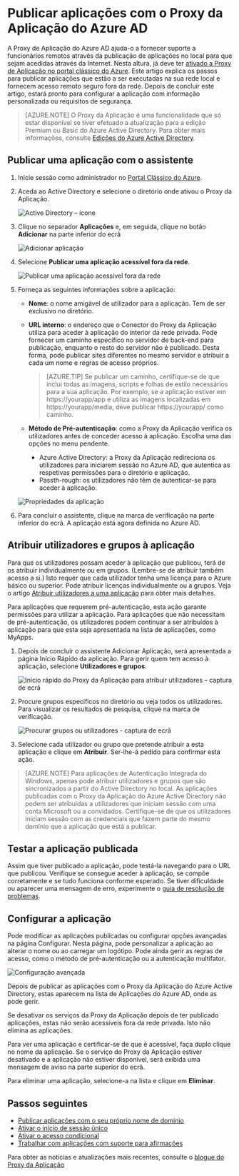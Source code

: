 <properties
    pageTitle="Publicar aplicações com o Proxy da Aplicação do Azure AD | Microsoft Azure"
    description="Publicar aplicações no local para a nuvem com o Proxy da Aplicação do Azure AD."
    services="active-directory"
    documentationCenter=""
    authors="kgremban"
    manager="femila"
    editor=""/>

<tags
    ms.service="active-directory"
    ms.workload="identity"
    ms.tgt_pltfrm="na"
    ms.devlang="na"
    ms.topic="get-started-article"
    ms.date="07/19/2016"
    ms.author="kgremban"/>



# Publicar aplicações com o Proxy da Aplicação do Azure AD

A Proxy de Aplicação do Azure AD ajuda-o a fornecer suporte a funcionários remotos através da publicação de aplicações no local para que sejam acedidas através da Internet. Nesta altura, já deve ter [ativado a Proxy de Aplicação no portal clássico do Azure](active-directory-application-proxy-enable.md). Este artigo explica os passos para publicar aplicações que estão a ser executadas na sua rede local e fornecem acesso remoto seguro fora da rede. Depois de concluir este artigo, estará pronto para configurar a aplicação com informação personalizada ou requisitos de segurança.

> [AZURE.NOTE] O Proxy da Aplicação é uma funcionalidade que só estar disponível se tiver efetuado a atualização para a edição Premium ou Basic do Azure Active Directory. Para obter mais informações, consulte [Edições do Azure Active Directory](active-directory-editions.md).

## Publicar uma aplicação com o assistente

1. Inicie sessão como administrador no [Portal Clássico do Azure](https://manage.windowsazure.com/).
2. Aceda ao Active Directory e selecione o diretório onde ativou o Proxy da Aplicação.

    ![Active Directory – ícone](./media/active-directory-application-proxy-publish/ad_icon.png)

3. Clique no separador **Aplicações** e, em seguida, clique no botão **Adicionar** na parte inferior do ecrã

    ![Adicionar aplicação](./media/active-directory-application-proxy-publish/aad_appproxy_selectdirectory.png)

4. Selecione **Publicar uma aplicação acessível fora da rede**.

    ![Publicar uma aplicação acessível fora da rede](./media/active-directory-application-proxy-publish/aad_appproxy_addapp.png)

5. Forneça as seguintes informações sobre a aplicação:

    - **Nome**: o nome amigável de utilizador para a aplicação. Tem de ser exclusivo no diretório.
    - **URL interno**: o endereço que o Conector do Proxy da Aplicação utiliza para aceder à aplicação do interior da rede privada. Pode fornecer um caminho específico no servidor de back-end para publicação, enquanto o resto do servidor não é publicado. Desta forma, pode publicar sites diferentes no mesmo servidor e atribuir a cada um nome e regras de acesso próprios.

        > [AZURE.TIP] Se publicar um caminho, certifique-se de que inclui todas as imagens, scripts e folhas de estilo necessários para a sua aplicação. Por exemplo, se a aplicação estiver em https://yourapp/app e utiliza as imagens localizadas em https://yourapp/media, deve publicar https://yourapp/ como caminho.

    - **Método de Pré-autenticação**: como a Proxy da Aplicação verifica os utilizadores antes de conceder acesso à aplicação. Escolha uma das opções no menu pendente.

        - Azure Active Directory: a Proxy da Aplicação redireciona os utilizadores para iniciarem sessão no Azure AD, que autentica as respetivas permissões para o diretório e aplicação.
        - Passth-rough: os utilizadores não têm de autenticar-se para aceder à aplicação.

    ![Propriedades da aplicação](./media/active-directory-application-proxy-publish/aad_appproxy_appproperties.png)  

6. Para concluir o assistente, clique na marca de verificação na parte inferior do ecrã. A aplicação está agora definida no Azure AD.


## Atribuir utilizadores e grupos à aplicação

Para que os utilizadores possam aceder à aplicação que publicou, terá de os atribuir individualmente ou em grupos. (Lembre-se de atribuir também acesso a si.) Isto requer que cada utilizador tenha uma licença para o Azure básico ou superior. Pode atribuir licenças individualmente ou a grupos. Veja o artigo [Atribuir utilizadores a uma aplicação](active-directory-applications-guiding-developers-assigning-users.md) para obter mais detalhes. 

Para aplicações que requerem pré-autenticação, esta ação garante permissões para utilizar a aplicação. Para aplicações que não necessitam de pré-autenticação, os utilizadores podem continuar a ser atribuídos à aplicação para que esta seja apresentada na lista de aplicações, como MyApps.

1. Depois de concluir o assistente Adicionar Aplicação, será apresentada a página Início Rápido da aplicação. Para gerir quem tem acesso à aplicação, selecione **Utilizadores e grupos**.

    ![Início rápido do Proxy da Aplicação para atribuir utilizadores – captura de ecrã](./media/active-directory-application-proxy-publish/aad_appproxy_usersgroups.png)

2. Procure grupos específicos no diretório ou veja todos os utilizadores. Para visualizar os resultados de pesquisa, clique na marca de verificação.

    ![Procurar grupos ou utilizadores - captura de ecrã](./media/active-directory-application-proxy-publish/aad_appproxy_search.png)

2. Selecione cada utilizador ou grupo que pretende atribuir a esta aplicação e clique em **Atribuir**. Ser-lhe-á pedido para confirmar esta ação.

> [AZURE.NOTE] Para aplicações de Autenticação Integrada do Windows, apenas pode atribuir utilizadores e grupos que são sincronizados a partir do Active Directory no local. As aplicações publicadas com o Proxy da Aplicação do Azure Active Directory não podem ser atribuídas a utilizadores que iniciam sessão com uma conta Microsoft ou a convidados. Certifique-se de que os utilizadores iniciam sessão com as credenciais que fazem parte do mesmo domínio que a aplicação que está a publicar.

## Testar a aplicação publicada

Assim que tiver publicado a aplicação, pode testá-la navegando para o URL que publicou. Verifique se consegue aceder à aplicação, se compõe corretamente e se tudo funciona conforme esperado. Se tiver dificuldade ou aparecer uma mensagem de erro, experimente o [guia de resolução de problemas](active-directory-application-proxy-troubleshoot.md).

## Configurar a aplicação

Pode modificar as aplicações publicadas ou configurar opções avançadas na página Configurar. Nesta página, pode personalizar a aplicação ao alterar o nome ou ao carregar um logótipo. Pode ainda gerir as regras de acesso, como o método de pré-autenticação ou a autenticação multifator.

![Configuração avançada](./media/active-directory-application-proxy-publish/aad_appproxy_configure.png)


Depois de publicar as aplicações com o Proxy da Aplicação do Azure Active Directory, estas aparecem na lista de Aplicações do Azure AD, onde as pode gerir.

Se desativar os serviços da Proxy da Aplicação depois de ter publicado aplicações, estas não serão acessíveis fora da rede privada. Isto não elimina as aplicações.

Para ver uma aplicação e certificar-se de que é acessível, faça duplo clique no nome da aplicação. Se o serviço do Proxy da Aplicação estiver desativado e a aplicação não estiver disponível, será exibida uma mensagem de aviso na parte superior do ecrã.

Para eliminar uma aplicação, selecione-a na lista e clique em **Eliminar**.

## Passos seguintes

- [Publicar aplicações com o seu próprio nome de domínio](active-directory-application-proxy-custom-domains.md)
- [Ativar o início de sessão único](active-directory-application-proxy-sso-using-kcd.md)
- [Ativar o acesso condicional](active-directory-application-proxy-conditional-access.md)
- [Trabalhar com aplicações com suporte para afirmações](active-directory-application-proxy-claims-aware-apps.md)

Para obter as notícias e atualizações mais recentes, consulte o [blogue do Proxy da Aplicação](http://blogs.technet.com/b/applicationproxyblog/)



<!--HONumber=Sep16_HO3-->


